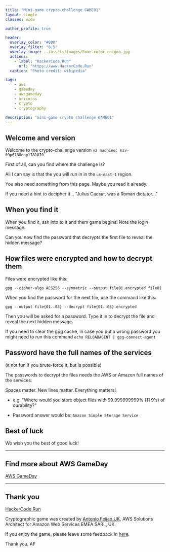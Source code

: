 ```yaml
---
title: "Mini-game crypto-challenge GAME01"
layout: single
classes: wide

author_profile: true

header:
  overlay_color: "#000"
  overlay_filter: "0.5"
  overlay_image: ../assets/images/Four-rotor-enigma.jpg
  actions:
    - label: "HackerCode.Run"
      url: "https://www.HackerCode.Run"
  caption: "Photo credit: wikipedia"

tags:
    - aws
    - gameday
    - awsgameday
    - unicorns
    - crypto
    - cryptography

description: "mini-game crypto challenge GAME01"
---
```



## Welcome and version

Welcome to the crypto-challenge version `v2 machine: nzv-09p6186nnp1781870`

First of all, can you find where the challenge is?

All I can say is that the you will run in in the `us-east-1` region.

You also need something from this page. Maybe you read it already.

If you need a hint to decipher it... "Julius Caesar, was a Roman dictator..."

## When you find it

When you find it, ssh into to it and them game begins! Note the login message.

Can you now find the password that decrypts the first file to reveal the hidden message?

## How files were encrypted and how to decrypt them

Files were encrypted like this:

`gpg --cipher-algo AES256 --symmetric --output file01.encrypted file01`

When you find the password for the next file, use the command like this:

`gpg --output file{01..05} --decrypt file{01..05}.encrypted`

Then you will be asked for a password.
Type it in to decrypt the file and reveal the next hidden message.

If you need to clear the gpg cache, in case you put a wrong password you might need to run this command `echo RELOADAGENT | gpg-connect-agent`

## Password have the full names of the services

(it not fun if you brute-force it, but is possible)

The passwords to decrypt the files needs the AWS or Amazon full names of the services.

Spaces matter. New lines matter. Everything matters!

- e.g. "Where would you store object files with 99.999999999% (11 9's) of durability?"

- Password answer would be: `Amazon Simple Storage Service`

## Best of luck

We wish you the best of good luck!

---

## Find more about AWS GameDay

[AWS GameDay](https://aws.amazon.com/gameday/)

---

## Thank you

[HackerCode.Run](https://www.HackerCode.Run)

Cryptographic game was created by [Antonio Feijao UK](https://www.linkedin.com/in/antoniofeijaouk/), AWS Solutions Architect for Amazon Web Services EMEA SARL, UK.

If you enjoy the game, please leave some feedback in [here](https://feedback.aws.amazon.com/?ea=feijao&fn=Antonio&ln=Feijao).

Thank you,
AF

